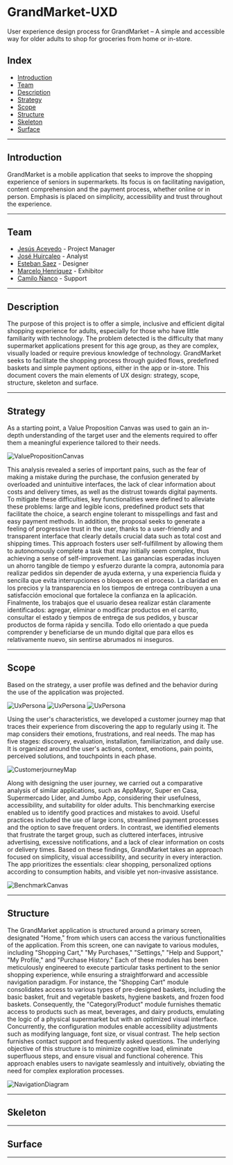 # GrandMarket-UXD
User experience design process for GrandMarket – A simple and accessible way for older adults to shop for groceries from home or in-store.
## Index
- [Introduction](#Introduction)
- [Team](#Team)
- [Description](#Description)
- [Strategy](#Strategy)
- [Scope](#Scope)
- [Structure](#Structure)
- [Skeleton](#Skeleton)
- [Surface](#Surface)

---
## Introduction
GrandMarket is a mobile application that seeks to improve the shopping experience of seniors in supermarkets. Its focus is on facilitating navigation, content 
comprehension and the payment process, whether online or in person. Emphasis is placed on simplicity, accessibility and trust throughout the experience.

---
## Team
- [Jesús Acevedo](https://github.com/jesus-acev) - Project Manager
- [José Huircaleo]() - Analyst
- [Esteban Saez]() - Designer
- [Marcelo Henríquez](https://github.com/mh0316) - Exhibitor
- [Camilo Ñanco](https://github.com/camilo09m) - Support

---
## Description

The purpose of this project is to offer a simple, inclusive and efficient digital shopping experience for adults, especially for those who have little familiarity 
with technology. The problem detected is the difficulty that many supermarket applications present for this age group, as they are complex, visually loaded or require 
previous knowledge of technology. GrandMarket seeks to facilitate the shopping process through guided flows, predefined baskets and simple payment options, 
either in the app or in-store. This document covers the main elements of UX design: strategy, scope, structure, skeleton and surface.

---
## Strategy

As a starting point, a Value Proposition Canvas was used to gain an in-depth understanding of the target user and the elements required to offer them a meaningful 
experience tailored to their needs.

![ValuePropositionCanvas](Files/ValuePropositionCanvas.png)

This analysis revealed a series of important pains, such as the fear of making a mistake during the purchase, the confusion generated by overloaded and unintuitive interfaces, 
the lack of clear information about costs and delivery times, as well as the distrust towards digital payments. To mitigate these difficulties, key functionalities were 
defined to alleviate these problems: large and legible icons, predefined product sets that facilitate the choice, a search engine tolerant to misspellings and fast and 
easy payment methods.
In addition, the proposal seeks to generate a feeling of progressive trust in the user, thanks to a user-friendly and transparent interface that clearly details crucial data 
such as total cost and shipping times. This approach fosters user self-fulfillment by allowing them to autonomously complete a task that may initially seem complex, thus 
achieving a sense of self-improvement.
Las ganancias esperadas incluyen un ahorro tangible de tiempo y esfuerzo durante la compra, autonomía para realizar pedidos sin depender de ayuda externa, y una experiencia 
fluida y sencilla que evita interrupciones o bloqueos en el proceso. La claridad en los precios y la transparencia en los tiempos de entrega contribuyen a una satisfacción 
emocional que fortalece la confianza en la aplicación.
Finalmente, los trabajos que el usuario desea realizar están claramente identificados: agregar, eliminar o modificar productos en el carrito, consultar el estado y 
tiempos de entrega de sus pedidos, y buscar productos de forma rápida y sencilla. Todo ello orientado a que pueda comprender y beneficiarse de un mundo digital que para 
ellos es relativamente nuevo, sin sentirse abrumados ni inseguros.

---

## Scope

Based on the strategy, a user profile was defined and the behavior during the use of the application was projected.

![UxPersona](Files/User%20experience%20persona/person1.png)
![UxPersona](Files/User%20experience%20persona/person2.png)
![UxPersona](Files/User%20experience%20persona/person3.png)

Using the user's characteristics, we developed a customer journey map that traces their experience from discovering the app to regularly using it. The map considers 
their emotions, frustrations, and real needs. The map has five stages: discovery, evaluation, installation, familiarization, and daily use. It is organized around the 
user's actions, context, emotions, pain points, perceived solutions, and touchpoints in each phase.

![CustomerjourneyMap](Files/CustomerJourneyMap.png)

Along with designing the user journey, we carried out a comparative analysis of similar applications, such as AppMayor, Super en Casa, Supermercado Líder, and Jumbo App, 
considering their usefulness, accessibility, and suitability for older adults.
This benchmarking exercise enabled us to identify good practices and mistakes to avoid. Useful practices included the use of large icons, streamlined payment processes 
and the option to save frequent orders. In contrast, we identified elements that frustrate the target group, such as cluttered interfaces, intrusive advertising, excessive 
notifications, and a lack of clear information on costs or delivery times.
Based on these findings, GrandMarket takes an approach focused on simplicity, visual accessibility, and security in every interaction. The app prioritizes the essentials: 
clear shopping, personalized options according to consumption habits, and visible yet non-invasive assistance.

![BenchmarkCanvas](Files/BenchMarking.png)

---
## Structure

The GrandMarket application is structured around a primary screen, designated "Home," from which users can access the various functionalities of the application. From this screen, 
one can navigate to various modules, including "Shopping Cart," "My Purchases," "Settings," "Help and Support," "My Profile," and "Purchase History." Each of these modules has 
been meticulously engineered to execute particular tasks pertinent to the senior shopping experience, while ensuring a straightforward and accessible navigation paradigm. 
For instance, the "Shopping Cart" module consolidates access to various types of pre-designed baskets, including the basic basket, fruit and vegetable baskets, hygiene baskets, 
and frozen food baskets. Consequently, the "Category/Product" module furnishes thematic access to products such as meat, beverages, and dairy products, emulating the logic of a 
physical supermarket but with an optimized visual interface. Concurrently, the configuration modules enable accessibility adjustments such as modifying language, font size, or 
visual contrast. The help section furnishes contact support and frequently asked questions. The underlying objective of this structure is to minimize cognitive load, eliminate 
superfluous steps, and ensure visual and functional coherence. This approach enables users to navigate seamlessly and intuitively, obviating the need for complex exploration processes.

![NavigationDiagram](Files/NavigationDiagram.png)

---

## Skeleton


---
## Surface

---
